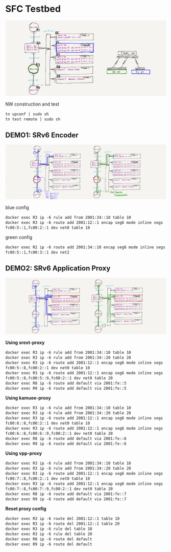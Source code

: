 
# SFC Testbed

![](./img/topo.png)

NW construction and test
```
tn upconf | sudo sh
tn test remote | sudo sh
```

## DEMO1: SRv6 Encoder

![](./img/encoder.png)

blue config
```
docker exec R3 ip -6 rule add from 2001:34::10 table 10
docker exec R3 ip -6 route add 2001:12::1 encap seg6 mode inline segs fc00:5::1,fc00:2::1 dev net0 table 10
```

green config
```
docker exec R2 ip -6 route add 2001:34::10 encap seg6 mode inline segs fc00:5::1,fc00:3::1 dev net2
```

## DEMO2: SRv6 Application Proxy

![](./img/proxy.png)

**Using srext-proxy**
```
docker exec R3 ip -6 rule add from 2001:34::10 table 10
docker exec R3 ip -6 rule add from 2001:34::20 table 20
docker exec R3 ip -6 route add 2001:12::1 encap seg6 mode inline segs fc00:5::8,fc00:2::1 dev net0 table 10
docker exec R3 ip -6 route add 2001:12::1 encap seg6 mode inline segs fc00:5::8,fc00:5::9,fc00:2::1 dev net0 table 20
docker exec R8 ip -6 route add default via 2001:fe::5
docker exec R9 ip -6 route add default via 2001:fe::5
```

**Using kamuee-proxy**
```
docker exec R3 ip -6 rule add from 2001:34::10 table 10
docker exec R3 ip -6 rule add from 2001:34::20 table 20
docker exec R3 ip -6 route add 2001:12::1 encap seg6 mode inline segs fc00:6::8,fc00:2::1 dev net0 table 10
docker exec R3 ip -6 route add 2001:12::1 encap seg6 mode inline segs fc00:6::8,fc00:6::9,fc00:2::1 dev net0 table 20
docker exec R8 ip -6 route add default via 2001:fe::6
docker exec R9 ip -6 route add default via 2001:fe::6
```

**Using vpp-proxy**
```
docker exec R3 ip -6 rule add from 2001:34::10 table 10
docker exec R3 ip -6 rule add from 2001:34::20 table 20
docker exec R3 ip -6 route add 2001:12::1 encap seg6 mode inline segs fc00:7::8,fc00:2::1 dev net0 table 10
docker exec R3 ip -6 route add 2001:12::1 encap seg6 mode inline segs fc00:7::8,fc00:7::9,fc00:2::1 dev net0 table 20
docker exec R8 ip -6 route add default via 2001:fe::7
docker exec R9 ip -6 route add default via 2001:fe::7
```

**Reset proxy config**
```
docker exec R3 ip -6 route del 2001:12::1 table 10
docker exec R3 ip -6 route del 2001:12::1 table 20
docker exec R3 ip -6 rule del table 10
docker exec R3 ip -6 rule del table 20
docker exec R8 ip -6 route del default
docker exec R9 ip -6 route del default
```
